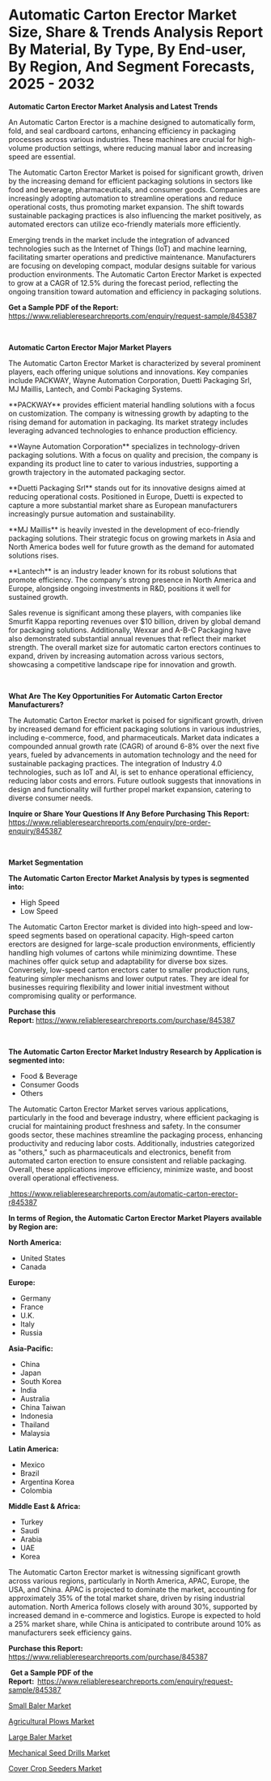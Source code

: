 <p><h1>Automatic Carton Erector Market Size, Share & Trends Analysis Report By Material, By Type, By End-user, By Region, And Segment Forecasts, 2025 - 2032</h1></p><p><strong>Automatic Carton Erector Market Analysis and Latest Trends</strong></p>
<p><p>An Automatic Carton Erector is a machine designed to automatically form, fold, and seal cardboard cartons, enhancing efficiency in packaging processes across various industries. These machines are crucial for high-volume production settings, where reducing manual labor and increasing speed are essential.</p><p>The Automatic Carton Erector Market is poised for significant growth, driven by the increasing demand for efficient packaging solutions in sectors like food and beverage, pharmaceuticals, and consumer goods. Companies are increasingly adopting automation to streamline operations and reduce operational costs, thus promoting market expansion. The shift towards sustainable packaging practices is also influencing the market positively, as automated erectors can utilize eco-friendly materials more efficiently.</p><p>Emerging trends in the market include the integration of advanced technologies such as the Internet of Things (IoT) and machine learning, facilitating smarter operations and predictive maintenance. Manufacturers are focusing on developing compact, modular designs suitable for various production environments. The Automatic Carton Erector Market is expected to grow at a CAGR of 12.5% during the forecast period, reflecting the ongoing transition toward automation and efficiency in packaging solutions.</p></p>
<p><strong>Get a Sample PDF of the Report:&nbsp;</strong> <a href="https://www.reliableresearchreports.com/enquiry/request-sample/845387?utm_campaign=117&utm_medium=2&utm_source=Github&utm_content=ia&utm_term=17022025&utm_id=automatic-carton-erector">https://www.reliableresearchreports.com/enquiry/request-sample/845387</a></p>
<p>&nbsp;</p>
<p><strong>Automatic Carton Erector Major Market Players</strong></p>
<p><p>The Automatic Carton Erector Market is characterized by several prominent players, each offering unique solutions and innovations. Key companies include PACKWAY, Wayne Automation Corporation, Duetti Packaging Srl, MJ Maillis, Lantech, and Combi Packaging Systems. </p><p>**PACKWAY** provides efficient material handling solutions with a focus on customization. The company is witnessing growth by adapting to the rising demand for automation in packaging. Its market strategy includes leveraging advanced technologies to enhance production efficiency.</p><p>**Wayne Automation Corporation** specializes in technology-driven packaging solutions. With a focus on quality and precision, the company is expanding its product line to cater to various industries, supporting a growth trajectory in the automated packaging sector.</p><p>**Duetti Packaging Srl** stands out for its innovative designs aimed at reducing operational costs. Positioned in Europe, Duetti is expected to capture a more substantial market share as European manufacturers increasingly pursue automation and sustainability.</p><p>**MJ Maillis** is heavily invested in the development of eco-friendly packaging solutions. Their strategic focus on growing markets in Asia and North America bodes well for future growth as the demand for automated solutions rises.</p><p>**Lantech** is an industry leader known for its robust solutions that promote efficiency. The company's strong presence in North America and Europe, alongside ongoing investments in R&D, positions it well for sustained growth.</p><p>Sales revenue is significant among these players, with companies like Smurfit Kappa reporting revenues over $10 billion, driven by global demand for packaging solutions. Additionally, Wexxar and A-B-C Packaging have also demonstrated substantial annual revenues that reflect their market strength. The overall market size for automatic carton erectors continues to expand, driven by increasing automation across various sectors, showcasing a competitive landscape ripe for innovation and growth.</p></p>
<p>&nbsp;</p>
<p><strong>What Are The Key Opportunities For Automatic Carton Erector Manufacturers?</strong></p>
<p><p>The Automatic Carton Erector market is poised for significant growth, driven by increased demand for efficient packaging solutions in various industries, including e-commerce, food, and pharmaceuticals. Market data indicates a compounded annual growth rate (CAGR) of around 6-8% over the next five years, fueled by advancements in automation technology and the need for sustainable packaging practices. The integration of Industry 4.0 technologies, such as IoT and AI, is set to enhance operational efficiency, reducing labor costs and errors. Future outlook suggests that innovations in design and functionality will further propel market expansion, catering to diverse consumer needs.</p></p>
<p><strong>Inquire or Share Your Questions If Any Before Purchasing This Report:</strong> <a href="https://www.reliableresearchreports.com/enquiry/pre-order-enquiry/845387?utm_campaign=117&utm_medium=2&utm_source=Github&utm_content=ia&utm_term=17022025&utm_id=automatic-carton-erector">https://www.reliableresearchreports.com/enquiry/pre-order-enquiry/845387</a></p>
<p>&nbsp;</p>
<p><strong>Market Segmentation</strong></p>
<p><strong>The Automatic Carton Erector Market Analysis by types is segmented into:</strong></p>
<p><ul><li>High Speed</li><li>Low Speed</li></ul></p>
<p><p>The Automatic Carton Erector market is divided into high-speed and low-speed segments based on operational capacity. High-speed carton erectors are designed for large-scale production environments, efficiently handling high volumes of cartons while minimizing downtime. These machines offer quick setup and adaptability for diverse box sizes. Conversely, low-speed carton erectors cater to smaller production runs, featuring simpler mechanisms and lower output rates. They are ideal for businesses requiring flexibility and lower initial investment without compromising quality or performance.</p></p>
<p><strong>Purchase this Report:&nbsp;</strong><a href="https://www.reliableresearchreports.com/purchase/845387?utm_campaign=117&utm_medium=2&utm_source=Github&utm_content=ia&utm_term=17022025&utm_id=automatic-carton-erector">https://www.reliableresearchreports.com/purchase/845387</a></p>
<p>&nbsp;</p>
<p><strong>The Automatic Carton Erector Market Industry Research by Application is segmented into:</strong></p>
<p><ul><li>Food & Beverage</li><li>Consumer Goods</li><li>Others</li></ul></p>
<p><p>The Automatic Carton Erector Market serves various applications, particularly in the food and beverage industry, where efficient packaging is crucial for maintaining product freshness and safety. In the consumer goods sector, these machines streamline the packaging process, enhancing productivity and reducing labor costs. Additionally, industries categorized as "others," such as pharmaceuticals and electronics, benefit from automated carton erection to ensure consistent and reliable packaging. Overall, these applications improve efficiency, minimize waste, and boost overall operational effectiveness.</p></p>
<p><a href="https://www.reliableresearchreports.com/automatic-carton-erector-r845387?utm_campaign=117&utm_medium=2&utm_source=Github&utm_content=ia&utm_term=17022025&utm_id=automatic-carton-erector">&nbsp;https://www.reliableresearchreports.com/automatic-carton-erector-r845387</a></p>
<p><strong>In terms of Region, the Automatic Carton Erector Market Players available by Region are:</strong></p>
<p>
    <p> <strong> North America: </strong>
        <ul>
            <li>United States</li>
            <li>Canada</li>
        </ul>
        </p> 
    <p> <strong> Europe: </strong>
        <ul>
            <li>Germany</li>
            <li>France</li>
            <li>U.K.</li>
            <li>Italy</li>
            <li>Russia</li>
        </ul>
        </p> 
    <p> <strong> Asia-Pacific: </strong>
        <ul>
            <li>China</li>
            <li>Japan</li>
            <li>South Korea</li>
            <li>India</li>
            <li>Australia</li>
            <li>China Taiwan</li>
            <li>Indonesia</li>
            <li>Thailand</li>
            <li>Malaysia</li>
        </ul>
        </p> 
    <p> <strong> Latin America: </strong>
        <ul>
            <li>Mexico</li>
            <li>Brazil</li>
            <li>Argentina Korea</li>
            <li>Colombia</li>
        </ul>
        </p> 
    <p> <strong> Middle East & Africa: </strong>
        <ul>
            <li>Turkey</li>
            <li>Saudi</li>
            <li>Arabia</li>
            <li>UAE</li>
            <li>Korea</li>
        </ul>
    </p>
    </p>
<p><p>The Automatic Carton Erector market is witnessing significant growth across various regions, particularly in North America, APAC, Europe, the USA, and China. APAC is projected to dominate the market, accounting for approximately 35% of the total market share, driven by rising industrial automation. North America follows closely with around 30%, supported by increased demand in e-commerce and logistics. Europe is expected to hold a 25% market share, while China is anticipated to contribute around 10% as manufacturers seek efficiency gains.</p></p>
<p><strong>Purchase this Report: </strong><a href="https://www.reliableresearchreports.com/purchase/845387?utm_campaign=117&utm_medium=2&utm_source=Github&utm_content=ia&utm_term=17022025&utm_id=automatic-carton-erector">https://www.reliableresearchreports.com/purchase/845387</a></p>
<p>&nbsp;<strong>Get a Sample PDF of the Report:&nbsp;&nbsp;</strong><a href="https://www.reliableresearchreports.com/enquiry/request-sample/845387?utm_campaign=117&utm_medium=2&utm_source=Github&utm_content=ia&utm_term=17022025&utm_id=automatic-carton-erector">https://www.reliableresearchreports.com/enquiry/request-sample/845387</a></p>
<p><strong></strong></p>
<p><p><a href="https://github.com/phumlaaijem/Market-Research-Report-List-1/blob/main/small-baler-market.md?utm_campaign=117&utm_medium=2&utm_source=Github&utm_content=ia&utm_term=17022025&utm_id=automatic-carton-erector">Small Baler Market</a></p><p><a href="https://github.com/alasmyayock/Market-Research-Report-List-1/blob/main/agricultural-plows-market.md?utm_campaign=117&utm_medium=2&utm_source=Github&utm_content=ia&utm_term=17022025&utm_id=automatic-carton-erector">Agricultural Plows Market</a></p><p><a href="https://github.com/memorirummy/Market-Research-Report-List-1/blob/main/large-baler-market.md?utm_campaign=117&utm_medium=2&utm_source=Github&utm_content=ia&utm_term=17022025&utm_id=automatic-carton-erector">Large Baler Market</a></p><p><a href="https://github.com/aksayvoogdt/Market-Research-Report-List-1/blob/main/mechanical-seed-drills-market.md?utm_campaign=117&utm_medium=2&utm_source=Github&utm_content=ia&utm_term=17022025&utm_id=automatic-carton-erector">Mechanical Seed Drills Market</a></p><p><a href="https://github.com/eusoffyhanty/Market-Research-Report-List-1/blob/main/cover-crop-seeders-market.md?utm_campaign=117&utm_medium=2&utm_source=Github&utm_content=ia&utm_term=17022025&utm_id=automatic-carton-erector">Cover Crop Seeders Market</a></p></p>
